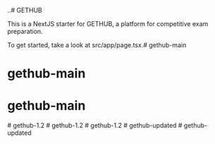 ..# GETHUB

This is a NextJS starter for GETHUB, a platform for competitive exam preparation.

To get started, take a look at src/app/page.tsx.# gethub-main
# gethub-main
# gethub-main
#   g e t h u b - 1 . 2  
 #   g e t h u b - 1 . 2  
 #   g e t h u b - 1 . 2  
 #   g e t h u b - u p d a t e d  
 #   g e t h u b - u p d a t e d  
 